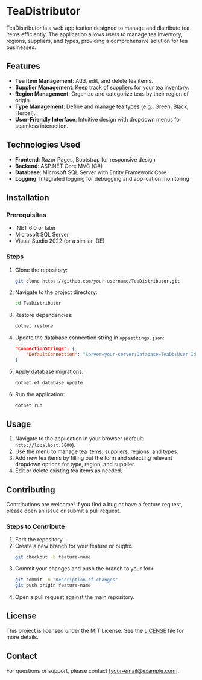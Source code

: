 # TeaDistributor

TeaDistributor is a web application designed to manage and distribute tea items efficiently. The application allows users to manage tea inventory, regions, suppliers, and types, providing a comprehensive solution for tea businesses.

## Features

- **Tea Item Management**: Add, edit, and delete tea items.
- **Supplier Management**: Keep track of suppliers for your tea inventory.
- **Region Management**: Organize and categorize teas by their region of origin.
- **Type Management**: Define and manage tea types (e.g., Green, Black, Herbal).
- **User-Friendly Interface**: Intuitive design with dropdown menus for seamless interaction.

## Technologies Used

- **Frontend**: Razor Pages, Bootstrap for responsive design
- **Backend**: ASP.NET Core MVC (C#)
- **Database**: Microsoft SQL Server with Entity Framework Core
- **Logging**: Integrated logging for debugging and application monitoring

## Installation

### Prerequisites
- .NET 6.0 or later
- Microsoft SQL Server
- Visual Studio 2022 (or a similar IDE)

### Steps
1. Clone the repository:
   ```bash
   git clone https://github.com/your-username/TeaDistributor.git
   ```
2. Navigate to the project directory:
   ```bash
   cd TeaDistributor
   ```
3. Restore dependencies:
   ```bash
   dotnet restore
   ```
4. Update the database connection string in `appsettings.json`:
   ```json
   "ConnectionStrings": {
       "DefaultConnection": "Server=your-server;Database=TeaDb;User Id=your-username;Password=your-password;"
   }
   ```
5. Apply database migrations:
   ```bash
   dotnet ef database update
   ```
6. Run the application:
   ```bash
   dotnet run
   ```

## Usage

1. Navigate to the application in your browser (default: `http://localhost:5000`).
2. Use the menu to manage tea items, suppliers, regions, and types.
3. Add new tea items by filling out the form and selecting relevant dropdown options for type, region, and supplier.
4. Edit or delete existing tea items as needed.

## Contributing

Contributions are welcome! If you find a bug or have a feature request, please open an issue or submit a pull request.

### Steps to Contribute
1. Fork the repository.
2. Create a new branch for your feature or bugfix.
   ```bash
   git checkout -b feature-name
   ```
3. Commit your changes and push the branch to your fork.
   ```bash
   git commit -m "Description of changes"
   git push origin feature-name
   ```
4. Open a pull request against the main repository.

## License

This project is licensed under the MIT License. See the [LICENSE](LICENSE) file for more details.

## Contact

For questions or support, please contact [your-email@example.com].
